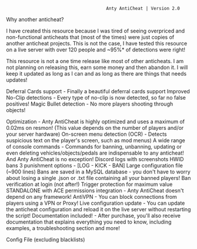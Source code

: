                                           Anty AntiCheat | Version 2.0

Why another anticheat?

I have created this resource because I was tired of seeing overpriced and non-functional anticheats that (most of the times) were just copies of another anticheat projects. This is not the case, I have tested this resource on a live server with over 120 people and ~95%* of detections were right!

This resource is not a one time release like most of other anticheats. I am not planning on releasing this, earn some money and then abandon it. I will keep it updated as long as I can and as long as there are things that needs updates!


Deferral Cards support - Finally a beautiful deferral cards support
Improved No-Clip detections - Every type of no-clip is now detected, so far no false positives!
Magic Bullet detection - No more players shooting through objects!

Optimization - Anty AntiCheat is highly optimized and uses a maximum of 0.02ms on resmon! (This value depends on the number of players and/or your server hardware)
On-screen menu detection (OCR) - Detects suspicious text on the player's screen, such as mod menus)
A wide range of console commands - Commands for banning, unbanning, updating or even deleting vehicles/objects/pedals are indispensable to any anticheat! And Anty AntiCheat is no exception!
Discord logs with screenshots
HWID bans
3 punishment options - [LOG - KICK - BAN]
Large configuration file (~900 lines)
Bans are saved in a MySQL database - you don't have to worry about losing a single .json or .txt file containing all your banned players!
Ban verification at login (not after!)
Trigger protection for maximum value
STANDALONE with ACE permissions integration - Anty AntiCheat doesn't depend on any framework!
AntiVPN - You can block connections from players using a VPN or Proxy!
Live configuration update - You can update the anticheat configuration and reload it on the live server without restarting the script!
Documentation included! - After purchase, you'll also receive documentation that explains everything you need to know, including examples, a troubleshooting section and more!

Config File (excluding blacklists)


